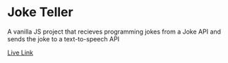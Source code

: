 # Joke Teller

A vanilla JS project that recieves programming jokes from a Joke API and sends the joke to a text-to-speech API

[Live Link](https://emmanueletti.github.io/joke-teller/)

